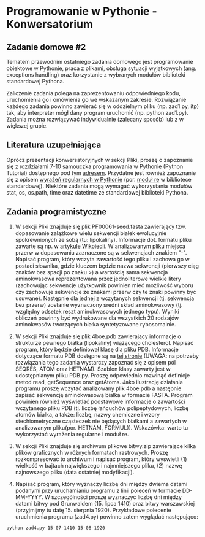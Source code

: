 
# Programowanie w Pythonie - Konwersatorium
## Zadanie domowe #2

Tematem przewodnim ostatniego zadania domowego jest programowanie obiektowe w Pythonie, praca z plikami, obsługa sytuacji wyjątkowych (ang. exceptions handling) oraz korzystanie z wybranych modułów biblioteki standardowej Pythona.

Zaliczenie zadania polega na zaprezentowaniu odpowiedniego kodu, uruchomienia go i omówienia go we wskazanym zakresie. Rozwiązanie każdego zadania powinno zawierać się w oddzielnym pliku (np. zad1.py, itp) tak, aby interpreter mógł dany program uruchomić (np. python zad1.py). Zadania można rozwiązywać indywidualnie (zalecany sposób) lub z w większej grupie.

## Literatura uzupełniająca

Oprócz prezentacji konwersatoryjnych w sekcji Pliki, proszę o zapoznanie się z rozdziałami 7-10 samouczka programowania w Pythonie (Python Tutorial) dostępnego pod tym [adresem](https://docs.python.org/3/tutorial/index.html). Przydatne jest również zapoznanie się z opisem [wyrażeń regularnych w Pythonie](https://docs.python.org/3/howto/regex.html) (por. [moduł re](https://docs.python.org/3/library/re.html) w bibliotece standardowej). Niektóre zadania mogą wymagać wykorzystania modułów stat, os, os.path, time oraz datetime ze standardowej biblioteki Pythona.

## Zadania programistyczne

1. W sekcji Pliki znajduje się plik PF00061-seed.fasta zawierający tzw. dopasowanie zalążkowe wielu sekwencji białek ewolucyjnie spokrewnionych ze sobą (tu: lipokaliny). Informacje dot. formatu pliku zawarte są np. w [artykule Wikpiedii](https://pl.wikipedia.org/wiki/FASTA_format). W analizowanym pliku miejsca przerw w dopasowaniu zaznaczone są w sekwencjach znakiem "-". Napisać program, który wczyta zawartość tego pliku i zachowa go w postaci słownika, gdzie kluczem będzie nazwa sekwencji (pierwszy ciąg znaków bez spacji po znaku >) a wartością sama sekwencja aminokwasowa reprezentowana przez jednoliterowe wielkie litery (zachowując sekwencje użytkownik powinien mieć możliwość wyboru czy zachowuje sekwencje ze znakami przerw czy te znaki powinny być usuwane). Następnie dla jednej z wczytanych sekwencji (tj. sekwencja bez przerw) zostanie wyznaczony średni skład aminokwasowy (tj. względny odsetek reszt aminokwasowych jednego typu). Wyniki obliczeń powinny być wydrukowane dla wszystkich 20 rodzajów aminokwasów tworzących białka syntetyzowane rybosomalnie.

2. W sekcji Pliki znajduje się plik 4boe.pdb zawierający informacje o strukturze pewnego białka (lipokaliny) wiążącego cholesterol. Napisać program, który będzie definiował klasę dla pliku PDB. Informacje dotyczące formatu PDB dostępne są na [tej stronie](http://www.wwpdb.org/documentation/file-format-content/format33/v3.3.html) (UWAGA: na potrzeby rozwiązania tego zadania wystarczy zapoznać się z opisem pól SEQRES, ATOM oraz HETNAM). Szablon klasy zawarty jest w udostępnianym pliku PDB.py. Proszę odpowiednio rozwinąć definicje metod read, getSequence oraz getAtoms. Jako ilustrację działania programu proszę wczytać analizowany plik 4boe.pdb a następnie zapisać sekwencję aminokwasową białka w formacie FASTA. Program powinien również wyświetlać podstawowe informacje o zawartości wczytanego pliku PDB (tj. liczbę łańcuchów polipeptydowych, liczbę atomów białka, a także: liczbę, nazwy chemiczne i wzory stechiometryczne cząsteczek nie będących białkami a zawartych w analizowanym pliku(por. HETNAM, FORMUL)). Wskazówka: warto tu wykorzystać wyrażenia regularne i moduł re.

3. W sekcji Pliki znajduje się archiwum plikowe bitwy.zip zawierające kilka plików graficznych w różnych formatach rastrowych. Proszę rozkompresować to archiwum i napisać program, który wyświetli (1) wielkość w bajtach największego i najmniejszego pliku, (2) nazwę najnowszego pliku (data ostatniej modyfikacji).

4. Napisać program, który wyznaczy liczbę dni między dwiema datami podanymi przy uruchamianiu programu z linii poleceń w formacie DD-MM-YYYY. W szczególności proszę wyznaczyć liczbę dni między datami bitwy pod Grunwaldem (15. lipca 1410) oraz bitwy warszawskiej (przyjmijmy tu datę 15. sierpnia 1920). Przykładowe polecenie uruchmienia programu (zad4.py) powinno zatem wyglądać następująco:

```python zad4.py 15-07-1410 15-08-1920```
